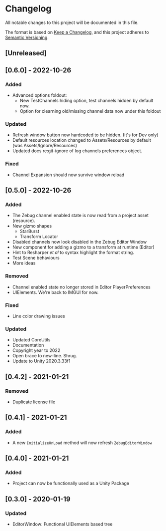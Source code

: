 # Changelog
All notable changes to this project will be documented in this file.

The format is based on [Keep a Changelog](https://keepachangelog.com/en/1.0.0/),
and this project adheres to [Semantic Versioning](https://semver.org/).

## [Unreleased]

## [0.6.0] - 2022-10-26

### Added
- Advanced options foldout:
  - New TestChannels hiding option, test channels hidden by default now.
  - Option for clearning old/missing channel data now under this foldout 

### Updated
- Refresh window button now hardcoded to be hidden. (It's for Dev only)
- Default resources location changed to Assets/Resources by default (was Assets/Ignore/Resources)
- Updated docs re:git-ignore of log channels preferences object. 

### Fixed
- Channel Expansion should now survive window reload

## [0.5.0] - 2022-10-26
### Added
- The Zebug channel enabled state is now read from a project asset (resource).
- New gizmo shapes
  - StarBurst
  - Transform Locator
- Disabled channels now look disabled in the Zebug Editor Window
- New component for adding a gizmo to a transform at runtime (Editor)
- Hint to Resharper _et al_ to syntax highlight the format string.
- Test Scene behaviours
- More ideas

### Removed
- Channel enabled state no longer stored in Editor PlayerPreferences
- UIElements. We're back to IMGUI for now.

### Fixed
- Line color drawing issues 

### Updated
- Updated CoreUtils
- Documentation
- Copyright year to 2022
- Open brace to new-line. Shrug.
- Update to Unity 2020.3.33f1

## [0.4.2] - 2021-01-21
### Removed
 - Duplicate license file

## [0.4.1] - 2021-01-21

### Added
 - A new `InitializeOnLoad` method will now refresh `ZebugEditorWindow`  

## [0.4.0] - 2021-01-21

### Added
 - Project can now be functionally used as a Unity Package

## [0.3.0] - 2020-01-19

### Updated
- EditorWindow: Functional UIElements based tree
